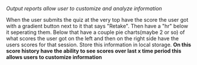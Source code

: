 *Output reports allow user to customize and analyze information*

When the user submits the quiz at the very top have the score the user got with a gradient button next to it that says "Retake".
Then have a "hr" below it seperating them.
Below that have a couple pie charts(maybe 2 or so) of what scores the user got on the left and then on the right side have the users scores for that session. Store this information
in local storage.
**On this score history have the ability to see scores over last x time period this allows users to customize information**